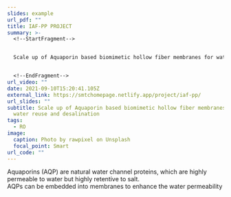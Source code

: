 ```yaml
---
slides: example
url_pdf: ""
title: IAF-PP PROJECT
summary: >-
  <!--StartFragment-->


  Scale up of Aquaporin based biomimetic hollow fiber membranes for water reuse and desalination


  <!--EndFragment-->
url_video: ""
date: 2021-09-10T15:20:41.105Z
external_link: https://smtchomepage.netlify.app/project/iaf-pp/
url_slides: ""
subtitle: Scale up of Aquaporin based biomimetic hollow fiber membranes for
  water reuse and desalination
tags:
  - RO
image:
  caption: Photo by rawpixel on Unsplash
  focal_point: Smart
url_code: ""
---
```

<!--StartFragment-->

Aquaporins (AQP) are natural water channel proteins, which are highly permeable to water but highly retentive to salt. \
AQPs can be embedded into membranes to enhance the water permeability

<!--EndFragment-->
